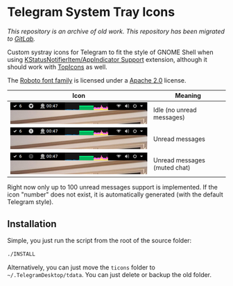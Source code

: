 # Telegram System Tray Icons
*This repository is an archive of old work. This repository has been migrated to [GitLab](https://gitlab.com/aldomann/telegram-systray-icons).*

Custom systray icons for Telegram to fit the style of GNOME Shell when using [KStatusNotifierItem/AppIndicator Support](https://extensions.gnome.org/extension/615/appindicator-support/) extension, although it should work with [TopIcons](https://extensions.gnome.org/extension/1031/topicons/) as well.

The [Roboto font family](https://github.com/google/roboto) is licensed under a [Apache 2.0](https://www.apache.org/licenses/LICENSE-2.0) license.

| Icon | Meaning |
|------|---------|
| ![image](screenshots/icon-idle.png)              | Idle (no unread messages)    |
| ![image](screenshots/icon-notification.png)      | Unread messages              |
| ![image](screenshots/icon-notification-mute.png) | Unread messages (muted chat) |


Right now only up to 100 unread messages support is implemented. If the icon "number" does not exist, it is automatically generated (with the default Telegram style).

## Installation

Simple, you just run the script from the root of the source folder:
```bash
./INSTALL
```
Alternatively, you can just move the `ticons` folder to `~/.TelegramDesktop/tdata`. You can just delete or backup the old folder.
